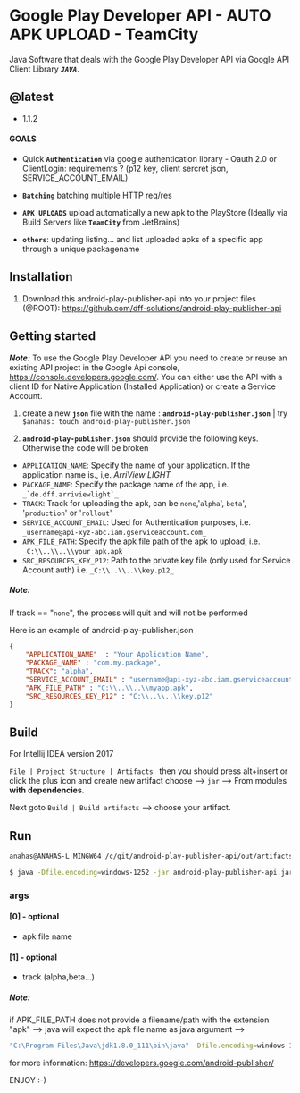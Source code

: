 # Google Play Developer API - AUTO APK UPLOAD - TeamCity
Java Software that deals with the Google Play Developer API via Google API Client Library **_`JAVA`_**.

## @latest
+ 1.1.2

#### GOALS

- Quick **`Authentication`** via google authentication library - Oauth 2.0 or ClientLogin: requirements ?
(p12 key, client sercret json, SERVICE_ACCOUNT_EMAIL)
- **`Batching`** batching multiple HTTP req/res
- **`APK UPLOADS`** upload automatically a new apk to the PlayStore (Ideally via Build Servers like **`TeamCity`** 
from JetBrains)

- **`others`**: updating listing... and list uploaded apks of a specific app through a unique packagename

## Installation

1. Download this android-play-publisher-api into your project files (@ROOT): 
https://github.com/dff-solutions/android-play-publisher-api

## Getting started

_**Note:**_ To use the Google Play Developer API you need to create or reuse an existing API project in the
            Google Api console, https://console.developers.google.com/. You can either use the API with a client
            ID for Native Application (Installed Application) or create a Service Account.

1. create a new **`json`** file with the name : **`android-play-publisher.json`** | try   ``` $anahas: touch android-play-publisher.json```

2. **`android-play-publisher.json`** should provide the following keys. Otherwise the code will be broken

+ `APPLICATION_NAME`: Specify the name of your application. If the application name is., i,e. _ArriView LIGHT_
+ `PACKAGE_NAME`: Specify the package name of the app, i.e. ``_`de.dff.arriviewlight`_``
+ `TRACK`: Track for uploading the apk, can be `none`,'`alpha`', `beta`', '`production`' or '`rollout`'
+ `SERVICE_ACCOUNT_EMAIL`: Used for Authentication purposes, i.e. `_username@api-xyz-abc.iam.gserviceaccount.com_`
+ `APK_FILE_PATH`: Specify the apk file path of the apk to upload, i.e. `_C:\\..\\..\\your_apk.apk_`
+ `SRC_RESOURCES_KEY_P12`: Path to the private key file (only used for Service Account auth) i.e. `_C:\\..\\..\\key.p12_`

##### Note:
If track == "`none`", the process will quit and will not be performed

Here is an example of android-play-publisher.json

```json
{
    "APPLICATION_NAME"  : "Your Application Name",
    "PACKAGE_NAME" : "com.my.package",
    "TRACK": "alpha", 
    "SERVICE_ACCOUNT_EMAIL" : "username@api-xyz-abc.iam.gserviceaccount.com",
    "APK_FILE_PATH" : "C:\\..\\..\\myapp.apk",
    "SRC_RESOURCES_KEY_P12" : "C:\\..\\..\\key.p12"
}
```

## Build

For Intellij IDEA version 2017

`File | Project Structure | Artifacts `
then you should press alt+insert or click the plus icon and create new artifact choose
 --> `jar` --> 
 From modules **with dependencies**.

Next goto `Build | Build artifacts` --> choose your artifact.


## Run


```sh
anahas@ANAHAS-L MINGW64 /c/git/android-play-publisher-api/out/artifacts/android_play_publisher_api_jar (master)
```
```sh
$ java -Dfile.encoding=windows-1252 -jar android-play-publisher-api.jar alpha
```

### args
#### [0] - optional 
+ apk file name
#### [1] - optional
+ track (alpha,beta...)
##### Note:
if APK_FILE_PATH does not provide a filename/path with the extension "apk" --> 
java will expect the apk file name as java argument 
-->
```sh
"C:\Program Files\Java\jdk1.8.0_111\bin\java" -Dfile.encoding=windows-1252 -jar C:\..\artifacts\android-play-publisher-api.jar _**android.apk**_ alpha
```

for more information: https://developers.google.com/android-publisher/

> 
ENJOY :-)

